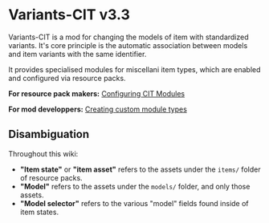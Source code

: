 # Variants-CIT v3.3

Variants-CIT is a mod for changing the models of item with standardized variants.
It's core principle is the automatic association between models and item variants with the same identifier.

It provides specialised modules for miscellani item types, which are enabled and configured via resource packs.

**For resource pack makers:** [Configuring CIT Modules](Module-Configuration)

**For mod developpers:** [Creating custom module types](Custom-Module-Types)

## Disambiguation
Throughout this wiki:

- **"Item state"** or **"item asset"** refers to the assets under the `items/` folder of resource packs.
- **"Model"** refers to the assets under the `models/` folder, and only those assets.
- **"Model selector"** refers to the various "model" fields found inside of item states.
